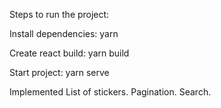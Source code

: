 Steps to run the project:

Install dependencies: yarn

Create react build: yarn build

Start project: yarn serve


Implemented
List of stickers.
Pagination.
Search.

